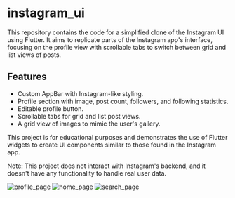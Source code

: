# instagram_ui

This repository contains the code for a simplified clone of the Instagram UI using Flutter. It aims to replicate parts of the Instagram app's interface, focusing on the profile view with scrollable tabs to switch between grid and list views of posts.

## Features
- Custom AppBar with Instagram-like styling.
- Profile section with image, post count, followers, and following statistics.
- Editable profile button.
- Scrollable tabs for grid and list post views.
- A grid view of images to mimic the user's gallery.

This project is for educational purposes and demonstrates the use of Flutter widgets to create UI components similar to those found in the Instagram app.

Note: This project does not interact with Instagram's backend, and it doesn't have any functionality to handle real user data.

![profile_page](https://github.com/omidvkl/Instagram-UI/assets/117024895/b904c011-40ba-48ec-8004-f89f149719b9) ![home_page](https://github.com/omidvkl/Instagram-UI/assets/117024895/9f01e6b6-8eb3-43c5-852d-3554fe1955b9) ![search_page](https://github.com/omidvkl/Instagram-UI/assets/117024895/93bf4a7f-f5a4-4f5b-9089-fdeccb08b6c5)